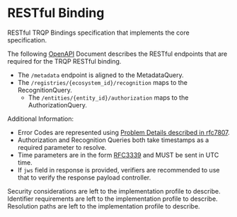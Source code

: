 # **RESTful Binding**

RESTful TRQP Bindings specification that implements the core specification. 

The following [OpenAPI](./v2.yaml) Document describes the RESTful endpoints that are required for the TRQP RESTful binding. 

* The `/metadata` endpoint is aligned to the MetadataQuery.
* The `/registries/{ecosystem_id}/recognition` maps to the RecognitionQuery. 
    * The `/entities/{entity_id}/authorization` maps to the AuthorizationQuery. 

Additional Information:

* Error Codes are represented using [Problem Details described in rfc7807](https://datatracker.ietf.org/doc/html/rfc7807).
* Authorization and Recognition Queries both take timestamps as a required parameter to resolve.
* Time parameters are in the form [RFC3339](https://datatracker.ietf.org/doc/html/rfc3339) and MUST be sent in UTC time. 
* If `jws` field in response is provided, verifiers are recommended to use that to verify the response payload controller.

Security considerations are left to the implementation profile to describe. 
Identifier requirements are left to the implementation profile to describe. 
Resolution paths are left to the implementation profile to describe. 
